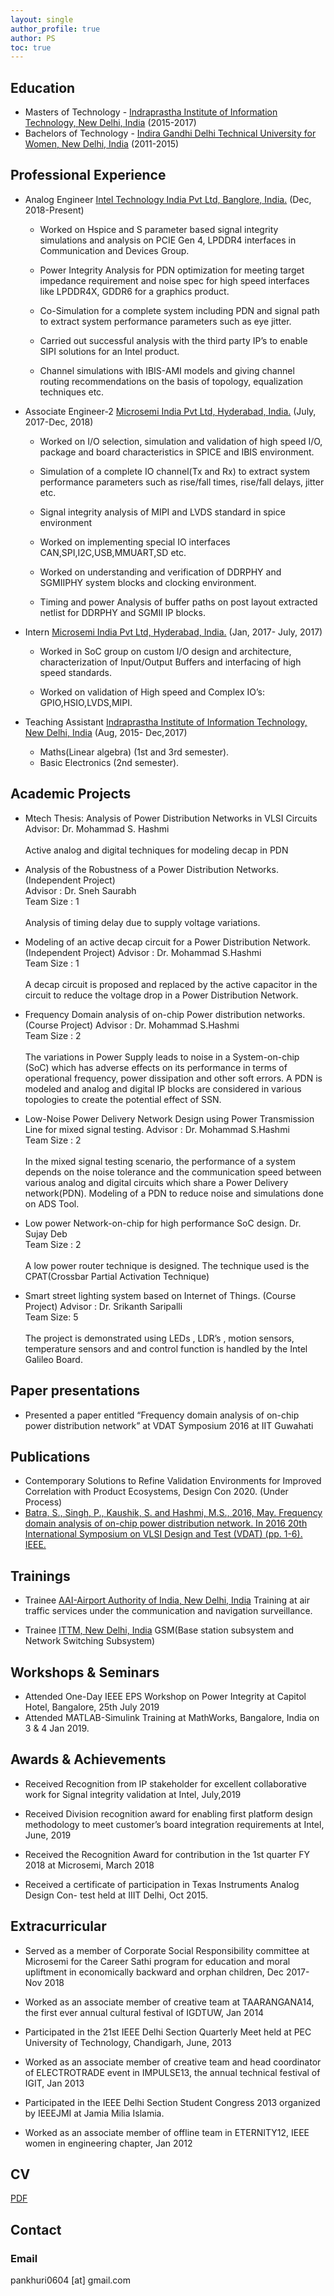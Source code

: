 ```yaml
---
layout: single
author_profile: true
author: PS
toc: true
---
```



## Education
  - Masters of Technology - [Indraprastha Institute of Information Technology, New Delhi, India](https://www.iiitd.ac.in/) (2015-2017)
  - Bachelors of Technology - [Indira Gandhi Delhi Technical University for Women, New Delhi, India](https://www.igdtuw.ac.in//) (2011-2015)

## Professional Experience

  - Analog Engineer [Intel Technology India Pvt Ltd, Banglore, India.](https://www.intel.com/) (Dec, 2018-Present)
    - Worked on Hspice and S parameter based signal integrity simulations and analysis on PCIE Gen 4, LPDDR4 interfaces in Communication and Devices Group.
    
    - Power Integrity Analysis for PDN optimization for meeting target impedance requirement and noise spec for high speed interfaces like LPDDR4X, GDDR6 for a graphics product.
    
    - Co-Simulation for a complete system including PDN and signal path to extract system performance parameters such as eye jitter.
    
    - Carried out successful analysis with the third party IP’s to enable SIPI solutions for an Intel product.
    
    - Channel simulations with IBIS-AMI models and giving channel routing recommendations on the basis of topology, equalization techniques etc.
  - Associate Engineer-2 [Microsemi India Pvt Ltd, Hyderabad, India.](https://www.microsemi.com/) (July, 2017-Dec, 2018)
    - Worked on I/O selection, simulation and validation of high speed I/O, package and board characteristics in SPICE and IBIS environment.
    
    - Simulation of a complete IO channel(Tx and Rx) to extract system performance parameters such as rise/fall times, rise/fall delays, jitter etc.
    
    - Signal integrity analysis of MIPI and LVDS standard in spice environment
    
    - Worked on implementing special IO interfaces CAN,SPI,I2C,USB,MMUART,SD etc.
    
    - Worked on understanding and verification of DDRPHY and SGMIIPHY system blocks and clocking environment.
    
    - Timing and power Analysis of buffer paths on post layout extracted netlist for DDRPHY and SGMII IP blocks.
  - Intern [Microsemi India Pvt Ltd, Hyderabad, India.](https://www.microsemi.com/) (Jan, 2017- July, 2017)
    - Worked in SoC group on custom I/O design and architecture, characterization of Input/Output Buffers and 
    interfacing of high speed standards.
    
    - Worked on validation of High speed and Complex IO’s: GPIO,HSIO,LVDS,MIPI.
    
  - Teaching Assistant [Indraprastha Institute of Information Technology, New Delhi, India](https://www.iiitd.ac.in/) (Aug, 2015-   Dec,2017)
    - Maths(Linear algebra) (1st and 3rd semester).  
    - Basic Electronics (2nd semester).
    
## Academic Projects
- Mtech Thesis: Analysis of Power Distribution Networks in VLSI Circuits
     <br>
     Advisor: Dr. Mohammad S. Hashmi
     <br>
     <br>
     Active analog and digital techniques for modeling decap in PDN
    
- Analysis of the Robustness of a Power Distribution Networks. (Independent Project)
     <br>
     Advisor : Dr. Sneh Saurabh
     <br>
     Team Size : 1
     <br>
     <br>
     Analysis of timing delay due to supply voltage variations.
    
- Modeling of an active decap circuit for a Power Distribution Network. (Independent Project)
     Advisor : Dr. Mohammad S.Hashmi
     <br>
     Team Size : 1
     <br>
     <br>
     A decap circuit is proposed and replaced by the active capacitor in the circuit to reduce the voltage drop in a Power Distribution Network.
    
- Frequency Domain analysis of on-chip Power distribution networks. (Course Project)
     Advisor : Dr. Mohammad S.Hashmi
     <br>
     Team Size : 2
     <br>
     <br>
     The variations in Power Supply leads to noise in a System-on-chip (SoC) which has adverse effects on its performance in terms of operational frequency, power dissipation and other soft errors. A PDN is modeled and analog and digital IP blocks are considered in various topologies to create the potential effect of SSN.
    
- Low-Noise Power Delivery Network Design using Power Transmission Line for mixed signal testing.
     Advisor : Dr. Mohammad S.Hashmi
     <br>
     Team Size : 2
     <br>
     <br>
     In the mixed signal testing scenario, the performance of a system depends on the noise tolerance and the communication speed between various analog and digital circuits which share a Power Delivery network(PDN). Modeling of a PDN to reduce noise and simulations done on ADS Tool.
    
- Low power Network-on-chip for high performance SoC design.
     Dr. Sujay Deb
     <br>
     Team Size : 2
     <br>
     <br>
     A low power router technique is designed. The technique used is the CPAT(Crossbar Partial Activation Technique)
    
- Smart street lighting system based on Internet of Things. (Course Project)
     Advisor : Dr. Srikanth Saripalli
     <br>
     Team Size: 5
     <br>
     <br>
     The project is demonstrated using LEDs , LDR’s , motion sensors, temperature sensors and and control function is handled by the Intel Galileo Board.

## Paper presentations
  - Presented a paper entitled “Frequency domain analysis of on-chip power distribution network” at VDAT Symposium
2016 at IIT Guwahati
    
## Publications
  - Contemporary Solutions to Refine Validation Environments for Improved Correlation with Product Ecosystems, 
Design Con 2020. (Under Process)
  - [Batra, S., Singh, P., Kaushik, S. and Hashmi, M.S., 2016, May. Frequency domain analysis of on-chip power 
distribution network. In 2016 20th International Symposium on VLSI Design and Test (VDAT) (pp. 1-6). IEEE.](https://ieeexplore.ieee.org/document/8064853)

## Trainings 
- Trainee [AAI-Airport Authority of India, New Delhi, India](https://www.aai.aero/)
    Training at air traffic services under the communication and navigation surveillance.
      
- Trainee [ITTM, New Delhi, India](http://mtnldelhi.in/ittm/)
    GSM(Base station subsystem and Network Switching Subsystem)
      
## Workshops & Seminars
- Attended One-Day IEEE EPS Workshop on Power Integrity at Capitol Hotel, Bangalore, 25th July 2019
- Attended MATLAB-Simulink Training at MathWorks, Bangalore, India on 3 & 4 Jan 2019.

## Awards & Achievements 
- Received Recognition from IP stakeholder for excellent collaborative work for Signal integrity validation at 
Intel, July,2019

- Received Division recognition award for enabling first platform design methodology to meet customer’s board 
integration requirements at Intel, June, 2019

- Received the Recognition Award for contribution in the 1st quarter FY 2018 at Microsemi, March 2018

- Received a certificate of participation in Texas Instruments Analog Design Con- test held at IIIT Delhi, Oct 2015.

## Extracurricular
- Served as a member of Corporate Social Responsibility committee at Microsemi for the Career Sathi program for 
education and moral upliftment in economically backward and orphan children, Dec 2017-Nov 2018

- Worked as an associate member of creative team at TAARANGANA14, the first ever annual cultural festival of IGDTUW, Jan 2014 

- Participated in the 21st IEEE Delhi Section Quarterly Meet held at PEC University of Technology, Chandigarh, June, 2013

- Worked as an associate member of creative team and head coordinator of ELECTROTRADE event in IMPULSE13, the 
annual technical festival of IGIT, Jan 2013

- Participated in the IEEE Delhi Section Student Congress 2013 organized by IEEEJMI at Jamia Milia Islamia. 

- Worked as an associate member of offline team in ETERNITY12, IEEE women in engineering chapter, Jan 2012
## CV

[PDF]({{site.url}}/download/CV.pdf)

## Contact

### Email

pankhuri0604 [at] gmail.com
